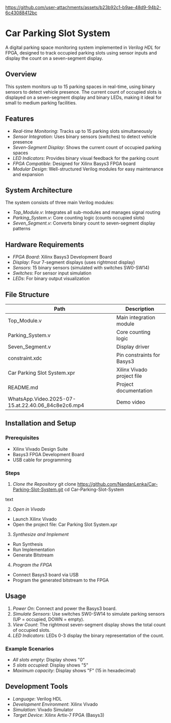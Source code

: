 
https://github.com/user-attachments/assets/b23b92c1-b9ae-48d9-94b2-6c43088412bc

# Car Parking Slot System

A digital parking space monitoring system implemented in *Verilog HDL* for FPGA, designed to track occupied parking slots using sensor inputs and display the count on a seven-segment display.



## Overview

This system monitors up to 15 parking spaces in real-time, using binary sensors to detect vehicle presence. The current count of occupied slots is displayed on a seven-segment display and binary LEDs, making it ideal for small to medium parking facilities.



## Features

- *Real-time Monitoring*: Tracks up to 15 parking slots simultaneously
- *Sensor Integration*: Uses binary sensors (switches) to detect vehicle presence
- *Seven-Segment Display*: Shows the current count of occupied parking spaces
- *LED Indicators*: Provides binary visual feedback for the parking count
- *FPGA Compatible*: Designed for Xilinx Basys3 FPGA board
- *Modular Design*: Well-structured Verilog modules for easy maintenance and expansion



## System Architecture

The system consists of three main Verilog modules:

- *Top_Module.v*: Integrates all sub-modules and manages signal routing
- *Parking_System.v*: Core counting logic (counts occupied slots)
- *Seven_Segment.v*: Converts binary count to seven-segment display patterns



## Hardware Requirements

- *FPGA Board*: Xilinx Basys3 Development Board
- *Display*: Four 7-segment displays (uses rightmost display)
- *Sensors*: 15 binary sensors (simulated with switches SW0-SW14)
- *Switches*: For sensor input simulation
- *LEDs*: For binary output visualization


## File Structure

| Path                                                      | Description                          |
|-----------------------------------------------------------|--------------------------------------|
| Top_Module.v                                            | Main integration module              |
| Parking_System.v                                        | Core counting logic                  |
| Seven_Segment.v                                         | Display driver                       |
| constraint.xdc                                          | Pin constraints for Basys3           |
| Car Parking Slot System.xpr                             | Xilinx Vivado project file           |
| README.md                                               | Project documentation                |
| WhatsApp.Video.2025-07-15.at.22.40.06_84c8e2c6.mp4       | Demo video                           |

## Installation and Setup

### Prerequisites

- Xilinx Vivado Design Suite
- Basys3 FPGA Development Board
- USB cable for programming

### Steps

1. *Clone the Repository*
git clone https://github.com/NandanLenka/Car-Parking-Slot-System.git
cd Car-Parking-Slot-System

text

2. *Open in Vivado*
- Launch Xilinx Vivado
- Open the project file: Car Parking Slot System.xpr

3. *Synthesize and Implement*
- Run Synthesis
- Run Implementation
- Generate Bitstream

4. *Program the FPGA*
- Connect Basys3 board via USB
- Program the generated bitstream to the FPGA



## Usage

1. *Power On*: Connect and power the Basys3 board.
2. *Simulate Sensors*: Use switches SW0-SW14 to simulate parking sensors (UP = occupied, DOWN = empty).
3. *View Count*: The rightmost seven-segment display shows the total count of occupied slots.
4. *LED Indicators*: LEDs 0-3 display the binary representation of the count.

### Example Scenarios

- *All slots empty*: Display shows "0"
- *5 slots occupied*: Display shows "5"
- *Maximum capacity*: Display shows "F" (15 in hexadecimal)


## Development Tools

- *Language*: Verilog HDL
- *Development Environment*: Xilinx Vivado
- *Simulation*: Vivado Simulator
- *Target Device*: Xilinx Artix-7 FPGA (Basys3)


